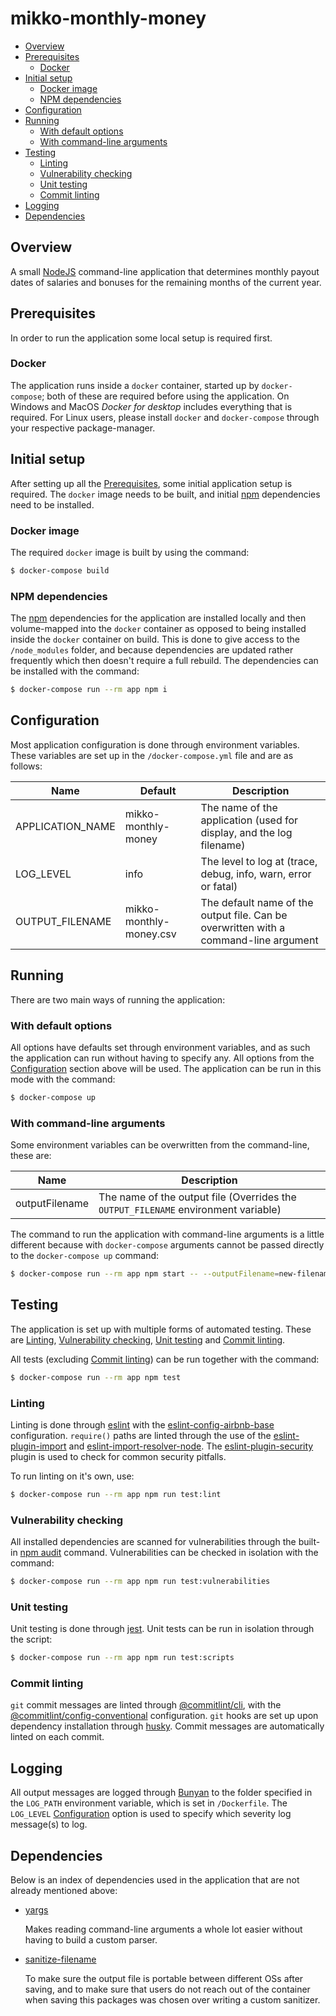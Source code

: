 # mikko-monthly-money

* [Overview](#overview)
* [Prerequisites](#prerequisites)
  * [Docker](#docker)
* [Initial setup](#initial-setup)
  * [Docker image](#docker-image)
  * [NPM dependencies](#npm-dependencies)
* [Configuration](#configuration)
* [Running](#running)
  * [With default options](#with-default-options)
  * [With command-line arguments](#with-command-line-arguments)
* [Testing](#testing)
  * [Linting](#linting)
  * [Vulnerability checking](#vulnerability-checking)
  * [Unit testing](#unit-testing)
  * [Commit linting](#commit-linting)
* [Logging](#logging)
* [Dependencies](#dependencies)

## Overview

A small [NodeJS](https://nodejs.org/en/) command-line application that determines monthly payout
dates of salaries and bonuses for the remaining months of the current year.

## Prerequisites

In order to run the application some local setup is required first.

### Docker

The application runs inside a `docker` container, started up by `docker-compose`; both of these are
required before using the application. On Windows and MacOS _Docker for desktop_ includes everything
that is required. For Linux users, please install `docker` and `docker-compose` through your
respective package-manager.

## Initial setup

After setting up all the [Prerequisites](#prerequisites), some initial application setup is
required. The `docker` image needs to be built, and initial [npm](https://www.npmjs.com/)
dependencies need to be installed.

### Docker image

The required `docker` image is built by using the command:

```sh
$ docker-compose build
```

### NPM dependencies

The [npm](https://www.npmjs.com/) dependencies for the application are installed locally and then
volume-mapped into the `docker` container as opposed to being installed inside the `docker`
container on build. This is done to give access to the `/node_modules` folder, and because
dependencies are updated rather frequently which then doesn't require a full rebuild. The
dependencies can be installed with the command:

```sh
$ docker-compose run --rm app npm i
```

## Configuration

Most application configuration is done through environment variables. These variables are set up in
the `/docker-compose.yml` file and are as follows:

| Name             | Default                 | Description                                                                          |
| ---------------- | ----------------------- | ------------------------------------------------------------------------------------ |
| APPLICATION_NAME | mikko-monthly-money     | The name of the application (used for display, and the log filename)                 |
| LOG_LEVEL        | info                    | The level to log at (trace, debug, info, warn, error or fatal)                       |
| OUTPUT_FILENAME  | mikko-monthly-money.csv | The default name of the output file. Can be overwritten with a command-line argument |

## Running

There are two main ways of running the application:

### With default options

All options have defaults set through environment variables, and as such the application can run
without having to specify any. All options from the [Configuration](#configuration) section above
will be used. The application can be run in this mode with the command:

```sh
$ docker-compose up
```

### With command-line arguments

Some environment variables can be overwritten from the command-line, these are:

| Name           | Description                                                                        |
| -------------- | ---------------------------------------------------------------------------------- |
| outputFilename | The name of the output file (Overrides the `OUTPUT_FILENAME` environment variable) |

The command to run the application with command-line arguments is a little different because with
`docker-compose` arguments cannot be passed directly to the `docker-compose up` command:

```sh
$ docker-compose run --rm app npm start -- --outputFilename=new-filename.csv
```

## Testing

The application is set up with multiple forms of automated testing. These are [Linting](#linting),
[Vulnerability checking](#vulnerability-checking), [Unit testing](#unit-testing) and
[Commit linting](#commit-linting).

All tests (excluding [Commit linting](#commit-linting)) can be run together with the command:

```sh
$ docker-compose run --rm app npm test
```

### Linting

Linting is done through [eslint](https://eslint.org/) with the
[eslint-config-airbnb-base](https://www.npmjs.com/package/eslint-config-airbnb-base) configuration.
`require()` paths are linted through the use of the
[eslint-plugin-import](https://www.npmjs.com/package/eslint-plugin-import) and
[eslint-import-resolver-node](https://www.npmjs.com/package/eslint-import-resolver-node).
The [eslint-plugin-security](https://www.npmjs.com/package/eslint-plugin-security) plugin is used to
check for common security pitfalls.

To run linting on it's own, use:

```sh
$ docker-compose run --rm app npm run test:lint
```

### Vulnerability checking

All installed dependencies are scanned for vulnerabilities through the built-in
[npm audit](https://docs.npmjs.com/cli/audit) command. Vulnerabilities can be checked in isolation
with the command:

```sh
$ docker-compose run --rm app npm run test:vulnerabilities
```

### Unit testing

Unit testing is done through [jest](https://jestjs.io/). Unit tests can be run in isolation through
the script:

```sh
$ docker-compose run --rm app npm run test:scripts
```

### Commit linting

`git` commit messages are linted through
[@commitlint/cli](https://www.npmjs.com/package/@commitlint/cli), with the
[@commitlint/config-conventional](https://www.npmjs.com/package/@commitlint/config-conventional)
configuration. `git` hooks are set up upon dependency installation through
[husky](https://www.npmjs.com/package/husky). Commit messages are automatically linted on each
commit.

## Logging

All output messages are logged through [Bunyan](https://www.npmjs.com/package/bunyan) to the folder
specified in the `LOG_PATH` environment variable, which is set in `/Dockerfile`. The `LOG_LEVEL`
[Configuration](#configuration) option is used to specify which severity log message(s) to log.

## Dependencies

Below is an index of dependencies used in the application that are not already mentioned above:

* [yargs](https://www.npmjs.com/package/yargs)

  Makes reading command-line arguments a whole lot easier without having to build a custom parser.

* [sanitize-filename](https://www.npmjs.com/package/sanitize-filename)

  To make sure the output file is portable between different OSs after saving, and to make sure that
  users do not reach out of the container when saving this packages was chosen over writing a
  custom sanitizer.
